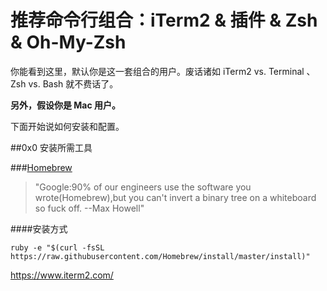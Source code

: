 # 推荐命令行组合：iTerm2 & 插件 & Zsh & Oh-My-Zsh

你能看到这里，默认你是这一套组合的用户。废话诸如 iTerm2 vs. Terminal 、 Zsh vs. Bash 就不费话了。

**另外，假设你是 Mac 用户。**

下面开始说如何安装和配置。

##0x0 安装所需工具

###[Homebrew](http://brew.sh/)

> "Google:90% of our engineers use the software you wrote(Homebrew),but you can't invert a binary tree on a whiteboard so fuck off. --Max Howell"
 
####安装方式

`ruby -e "$(curl -fsSL https://raw.githubusercontent.com/Homebrew/install/master/install)"`
 

https://www.iterm2.com/